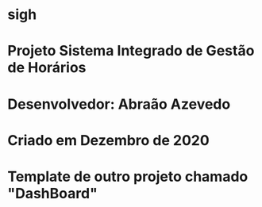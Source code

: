 # sigh
# Projeto Sistema Integrado de Gestão de Horários
# Desenvolvedor: Abraão Azevedo
# Criado em Dezembro de 2020
# Template de outro projeto chamado "DashBoard"